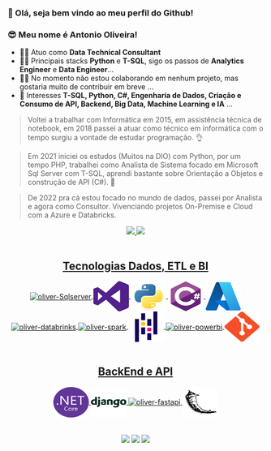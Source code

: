 ### 👋 Olá, seja bem vindo ao meu perfil do Github!
### 😎 Meu nome é Antonio Oliveira!


- 👨‍💻 Atuo como **Data Technical Consultant**
- 👨‍🏫 Principais stacks **Python** e **T-SQL**, sigo os passos de **Analytics Engineer** e **Data Engineer**...
- 🙋‍♂️ No momento não estou colaborando em nenhum projeto, mas gostaria muito de contribuir em breve ...
- 💬 Interesses **T-SQL, Python, C#, Engenharia de Dados, Criação e Consumo de API, Backend, Big Data, Machine Learning e IA** ...


> Voltei a trabalhar com Informática em 2015, em assistência técnica de notebook, em 2018 passei a atuar como técnico em informática com o tempo surgiu a vontade de estudar programação. 👌

> Em 2021 iniciei os estudos (Muitos na DIO) com Python, por um tempo PHP, trabalhei como Analista de Sistema focado em Microsoft Sql Server com T-SQL, aprendi bastante sobre Orientação a Objetos e construção de API (C#). 🤞

> De 2022 pra cá estou focado no mundo de dados, passei por Analista e agora como Consultor. Vivenciando projetos On-Premise e Cloud com a Azure e Databricks. 



<div align="center">
  <a href="https://github.com/antonioliverjr">
  <img height="180em" src="https://github-readme-stats.vercel.app/api?username=antonioliverjr&show_icons=true&theme=onedark&include_all_commits=true&count_private=true"/>
  <img height="180em" src="https://github-readme-stats.vercel.app/api/top-langs/?username=antonioliverjr&layout=compact&langs_count=7&theme=onedark"/>
</div>
<div style="display: inline_block" align="center"><br>
  <h2> Tecnologias Dados, ETL e BI </h2>
  <img align="center" alt="oliver-Sqlserver" height="60" width="70" src="https://logodownload.org/wp-content/uploads/2016/10/Microsoft-SQL-Server-Logo-1.png">
  <img align="center" alt="oliver-datatools" height="60" width="70" src="https://raw.githubusercontent.com/devicons/devicon/master/icons/visualstudio/visualstudio-plain.svg" title="SSIS">
  <img align="center" alt="oliver-Python" height="60" width="70" src="https://raw.githubusercontent.com/devicons/devicon/master/icons/python/python-original.svg">
  <img align="center" alt="oliver-Csharp" height="60" width="70" src="https://raw.githubusercontent.com/devicons/devicon/master/icons/csharp/csharp-original.svg">
  <img align="center" alt="oliver-azure" height="60" width="70" src="https://raw.githubusercontent.com/devicons/devicon/master/icons/azure/azure-original.svg">
  <img align="center" alt="oliver-databrinks" height="60" width="70" src="https://databricks.com/wp-content/uploads/2021/10/db-nav-logo.svg">
  <img align="center" alt="oliver-spark" height="60" width="70" src="https://upload.wikimedia.org/wikipedia/commons/thumb/f/f3/Apache_Spark_logo.svg/512px-Apache_Spark_logo.svg.png?20210416091439">
  <img align="center" alt="oliver-pandas" height="60" width="70" src="https://raw.githubusercontent.com/devicons/devicon/master/icons/pandas/pandas-original.svg">
  <img align="center" alt="oliver-powerbi" height="60" width="70" src="https://img.icons8.com/?size=100&id=qYfwpsRXEcpc&format=png&color=000000">
  <img align="center" alt="oliver-git" height="60" width="70" src="https://raw.githubusercontent.com/devicons/devicon/master/icons/git/git-original.svg"><br>
</div>
  
<div style="display: inline_block" align="center"><br>
  <h2> BackEnd e API </h2>
  <img align="center" alt="oliver-dotnetcore" height="60" width="70" src="https://raw.githubusercontent.com/devicons/devicon/master/icons/dotnetcore/dotnetcore-original.svg">
  <img align="center" alt="oliver-django" height="60" width="70" src="https://raw.githubusercontent.com/devicons/devicon/master/icons/django/django-plain-wordmark.svg">
  <img align="center" alt="oliver-fastapi" height="60" width="70" src="https://fastapi.tiangolo.com/img/logo-margin/logo-teal.png">
  <img align="center" alt="oliver-flask" height="60" width="70" src="https://raw.githubusercontent.com/devicons/devicon/master/icons/flask/flask-original.svg">
  
</div>

  
<div style="display: inline_block" align="center"><br>

<div align="center"><br>
  <a href = "mailto:antoniobatistajr@gmail.com"><img src="https://img.shields.io/badge/-Gmail-%23333?style=for-the-badge&logo=gmail&logoColor=white" target="_blank"></a>
  <a href="https://instagram.com/antonioliverjr" target="_blank"><img src="https://img.shields.io/badge/-Instagram-%23E4405F?style=for-the-badge&logo=instagram&logoColor=white" target="_blank"></a>
  <a href="https://www.linkedin.com/in/antoniobatistajr" target="_blank"><img src="https://img.shields.io/badge/-LinkedIn-%230077B5?style=for-the-badge&logo=linkedin&logoColor=white" target="_blank"></a> 
 
  <!-- ![Snake animation](https://github.com/antonioliverjr/rafaballerini/blob/output/github-contribution-grid-snake.svg)-->
 
</div>
